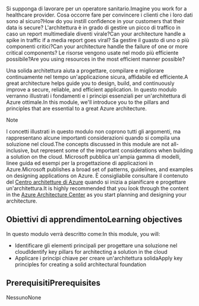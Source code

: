 <span data-ttu-id="2fd5a-101">Si supponga di lavorare per un operatore sanitario.</span><span class="sxs-lookup"><span data-stu-id="2fd5a-101">Imagine you work for a healthcare provider.</span></span> <span data-ttu-id="2fd5a-102">Cosa occorre fare per convincere i clienti che i loro dati sono al sicuro?</span><span class="sxs-lookup"><span data-stu-id="2fd5a-102">How do you instill confidence in your customers that their data is secure?</span></span> <span data-ttu-id="2fd5a-103">L'architettura è in grado di gestire un picco di traffico in caso un report multimediale diventi virale?</span><span class="sxs-lookup"><span data-stu-id="2fd5a-103">Can your architecture handle a spike in traffic if a media report goes viral?</span></span> <span data-ttu-id="2fd5a-104">Sa gestire il guasto di uno o più componenti critici?</span><span class="sxs-lookup"><span data-stu-id="2fd5a-104">Can your architecture handle the failure of one or more critical components?</span></span> <span data-ttu-id="2fd5a-105">Le risorse vengono usate nel modo più efficiente possibile?</span><span class="sxs-lookup"><span data-stu-id="2fd5a-105">Are you using resources in the most efficient manner possible?</span></span>

<span data-ttu-id="2fd5a-106">Una solida architettura aiuta a progettare, compilare e migliorare continuamente nel tempo un'applicazione sicura, affidabile ed efficiente.</span><span class="sxs-lookup"><span data-stu-id="2fd5a-106">A great architecture helps guide you to design, build, and continuously improve a secure, reliable, and efficient application.</span></span> <span data-ttu-id="2fd5a-107">In questo modulo verranno illustrati i fondamenti e i principi essenziali per un'architettura di Azure ottimale.</span><span class="sxs-lookup"><span data-stu-id="2fd5a-107">In this module, we'll introduce you to the pillars and principles that are essential to a great Azure architecture.</span></span>

> [!NOTE]
> <span data-ttu-id="2fd5a-108">I concetti illustrati in questo modulo non coprono tutti gli argomenti, ma rappresentano alcune importanti considerazioni quando si compila una soluzione nel cloud.</span><span class="sxs-lookup"><span data-stu-id="2fd5a-108">The concepts discussed in this module are not all-inclusive, but represent some of the important considerations when building a solution on the cloud.</span></span> <span data-ttu-id="2fd5a-109">Microsoft pubblica un'ampia gamma di modelli, linee guida ed esempi per la progettazione di applicazioni in Azure.</span><span class="sxs-lookup"><span data-stu-id="2fd5a-109">Microsoft publishes a broad set of patterns, guidelines, and examples on designing applications on Azure.</span></span> <span data-ttu-id="2fd5a-110">È consigliabile consultare il contenuto del [Centro architetture di Azure](https://docs.microsoft.com/azure/architecture/) quando si inizia a pianificare e progettare un'architettura.</span><span class="sxs-lookup"><span data-stu-id="2fd5a-110">It is highly recommended that you look through the content in the [Azure Architecture Center](https://docs.microsoft.com/azure/architecture/) as you start planning and designing your architecture.</span></span>

## <a name="learning-objectives"></a><span data-ttu-id="2fd5a-111">Obiettivi di apprendimento</span><span class="sxs-lookup"><span data-stu-id="2fd5a-111">Learning objectives</span></span>

<span data-ttu-id="2fd5a-112">In questo modulo verrà descritto come:</span><span class="sxs-lookup"><span data-stu-id="2fd5a-112">In this module, you will:</span></span>

- <span data-ttu-id="2fd5a-113">Identificare gli elementi principali per progettare una soluzione nel cloud</span><span class="sxs-lookup"><span data-stu-id="2fd5a-113">Identify key pillars for architecting a solution in the cloud</span></span>
- <span data-ttu-id="2fd5a-114">Applicare i principi chiave per creare un'architettura solida</span><span class="sxs-lookup"><span data-stu-id="2fd5a-114">Apply key principles for creating a solid architectural foundation</span></span>

## <a name="prerequisites"></a><span data-ttu-id="2fd5a-115">Prerequisiti</span><span class="sxs-lookup"><span data-stu-id="2fd5a-115">Prerequisites</span></span>  

<span data-ttu-id="2fd5a-116">Nessuno</span><span class="sxs-lookup"><span data-stu-id="2fd5a-116">None</span></span>